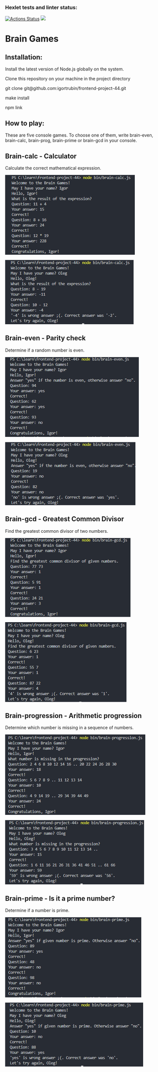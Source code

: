 ### Hexlet tests and linter status:
[![Actions Status](https://github.com/igortrubin/frontend-project-44/workflows/hexlet-check/badge.svg)](https://github.com/igortrubin/frontend-project-44/actions)
<a href="https://codeclimate.com/github/igortrubin/frontend-project-44/maintainability"><img src="https://api.codeclimate.com/v1/badges/2e7b8c72345890a6c7c6/maintainability" /></a>

<h1>Brain Games</h1>

<h2>Installation:</h2>
<p>Install the latest version of Node.js globally on the system.</p>
<p>Clone this repository on your machine in the project directory</p>
<p>git clone git@github.com:igortrubin/frontend-project-44.git</p>
<p>make install</p>
<p>npm link</p>

<h2>How to play:</h2>
<p>These are five console games. To choose one of them, write brain-even, brain-calc, brain-prog, brain-prime or brain-gcd in your console.</p>

<h2>Brain-calc - Calculator</h2>
<p>Calculate the correct mathematical expression.</p>

![Brain-calc](https://github.com/igortrubin/frontend-project-44/blob/main/image/Brain-calc.png)

![Brain-calc-error](https://github.com/igortrubin/frontend-project-44/blob/main/image/Brain-calc-error.png)

<h2>Brain-even - Parity check</h2>
<p>Determine if a random number is even.</p>

![Brain-even](https://github.com/igortrubin/frontend-project-44/blob/main/image/Brain-even.png)

![Brain-even-error](https://github.com/igortrubin/frontend-project-44/blob/main/image/Brain-even-error.png)

<h2>Brain-gcd - Greatest Common Divisor</h2>
<p>Find the greatest common divisor of two numbers.</p>

![Brain-gcd](https://github.com/igortrubin/frontend-project-44/blob/main/image/Brain-gcd.png)

![Brain-gcd-error](https://github.com/igortrubin/frontend-project-44/blob/main/image/Brain-gcd-error.png)

<h2>Brain-progression - Arithmetic progression</h2>
<p>Determine which number is missing in a sequence of numbers.</p>

![Brain-progression](https://github.com/igortrubin/frontend-project-44/blob/main/image/Brain-progression.png)

![Brain-progression-error](https://github.com/igortrubin/frontend-project-44/blob/main/image/Brain-progression-error.png)

<h2>Brain-prime - Is it a prime number?</h2>
<p>Determine if a number is prime.</p>

![Brain-prime](https://github.com/igortrubin/frontend-project-44/blob/main/image/Brain-prime.png)

![Brain-prime-error](https://github.com/igortrubin/frontend-project-44/blob/main/image/Brain-prime-error.png)
